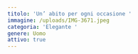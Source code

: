 ```yaml
---
titolo: 'Un’ abito per ogni occasione '
immagine: /uploads/IMG-3671.jpeg
categoria: 'Elegante '
genere: Uomo
attivo: true
---
```


